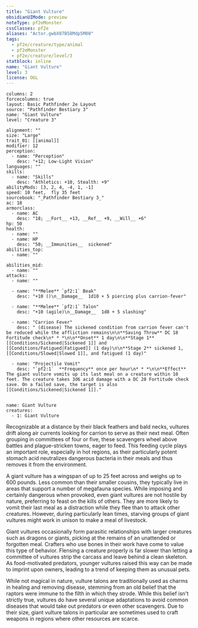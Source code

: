 ```yaml
---
title: "Giant Vulture"
obsidianUIMode: preview
noteType: pf2eMonster
cssClasses: pf2e
aliases: "Actor.gwbX87B58Mdp5M00" 
tags:
  - pf2e/creature/type/animal
  - pf2eMonster
  - pf2e/creature/level/3
statblock: inline
name: "Giant Vulture"
level: 3
license: OGL
---
```


```statblock
columns: 2
forcecolumns: true
layout: Basic Pathfinder 2e Layout
source: "Pathfinder Bestiary 3"
name: "Giant Vulture"
level: "Creature 3"

alignment: ""
size: "Large"
trait_01: [[animal]]
modifier: 12
perception:
  - name: "Perception"
    desc: "+12; Low-Light Vision"
languages: ""
skills:
  - name: "Skills"
    desc: "Athletics: +10, Stealth: +9"
abilityMods: [3, 2, 4, -4, 1, -1]
speed: 10 feet,  fly 35 feet
sourcebook: "_Pathfinder Bestiary 3_"
ac: 18
armorclass:
  - name: AC
    desc: "18; __Fort__ +13, __Ref__ +9, __Will__ +6"
hp: 50
health:
  - name: ""
  - name: HP
    desc: "50; __Immunities__  sickened"
abilities_top:
  - name: ""

abilities_mid:
  - name: ""
attacks:
  - name: ""

  - name: "**Melee** `pf2:1` Beak"
    desc: "+10 ()\n__Damage__  1d10 + 5 piercing plus carrion-fever"

  - name: "**Melee** `pf2:1` Talon"
    desc: "+10 (agile)\n__Damage__  1d8 + 5 slashing"

  - name: "Carrion Fever"
    desc: " (disease) The sickened condition from carrion fever can't be reduced while the affliction remains\n\n**Saving Throw** DC 18 Fortitude check\n* * *\n\n**Onset** 1 day\n\n**Stage 1** [[Conditions/Sickened|Sickened 1]] and [[Conditions/Fatigued|Fatigued]] (1 day)\n\n**Stage 2** sickened 1, [[Conditions/Slowed|Slowed 1]], and fatigued (1 day)"

  - name: "Projectile Vomit"
    desc: "`pf2:1`  **Frequency** once per hour\n* * *\n\n**Effect** The giant vulture vomits up its last meal on a creature within 10 feet. The creature takes 3d6 acid damage with a DC 20 Fortitude check save. On a failed save, the target is also [[Conditions/Sickened|Sickened 1]]."
 
```

```encounter-table
name: Giant Vulture
creatures:
  - 1: Giant Vulture
```



Recognizable at a distance by their black feathers and bald necks, vultures drift along air currents looking for carrion to serve as their next meal. Often grouping in committees of four or five, these scavengers wheel above battles and plague-stricken towns, eager to feed. This feeding cycle plays an important role, especially in hot regions, as their particularly potent stomach acid neutralizes dangerous bacteria in their meals and thus removes it from the environment.

A giant vulture has a wingspan of up to 25 feet across and weighs up to 600 pounds. Less common than their smaller cousins, they typically live in areas that support a number of megafauna species. While imposing and certainly dangerous when provoked, even giant vultures are not hostile by nature, preferring to feast on the kills of others. They are more likely to vomit their last meal as a distraction while they flee than to attack other creatures. However, during particularly lean times, starving groups of giant vultures might work in unison to make a meal of livestock.

Giant vultures occasionally form parasitic relationships with larger creatures such as dragons or giants, picking at the remains of an unattended or forgotten meal. Crafters who use bones in their work have come to value this type of behavior. Flensing a creature properly is far slower than letting a committee of vultures strip the carcass and leave behind a clean skeleton. As food-motivated predators, younger vultures raised this way can be made to imprint upon owners, leading to a trend of keeping them as unusual pets.

While not magical in nature, vulture talons are traditionally used as charms in healing and removing disease, stemming from an old belief that the raptors were immune to the filth in which they strode. While this belief isn't strictly true, vultures do have several unique adaptations to avoid common diseases that would take out predators or even other scavengers. Due to their size, giant vulture talons in particular are sometimes used to craft weapons in regions where other resources are scarce.
